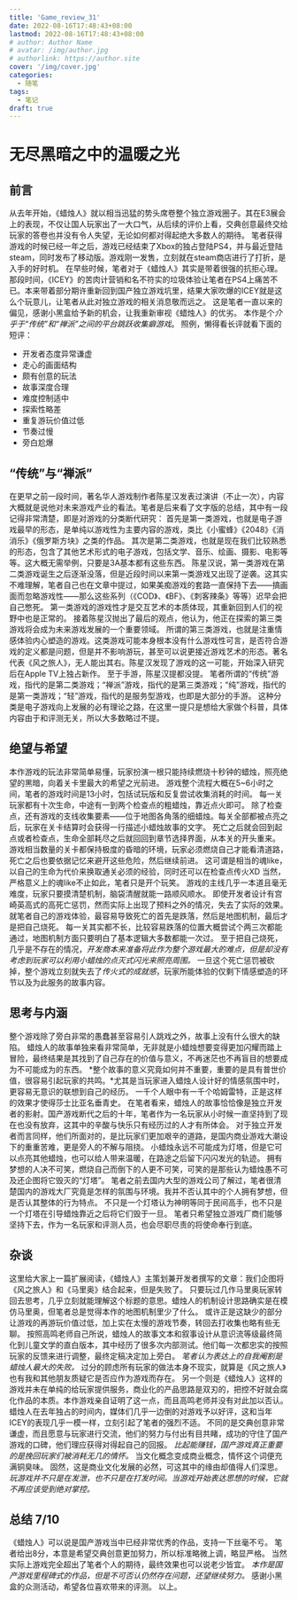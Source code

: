 ```yaml
---
title: 'Game_review_31'
date: 2022-08-16T17:48:43+08:00
lastmod: 2022-08-16T17:48:43+08:00
# author: Author Name
# avatar: /img/author.jpg
# authorlink: https://author.site
cover: '/img/cover.jpg'
categories:
  - 随笔
tags:
  - 笔记
draft: true
---
```


# 无尽黑暗之中的温暖之光

## 前言

从去年开始，《蜡烛人》就以相当迅猛的势头席卷整个独立游戏圈子。其在E3展会上的表现，不仅让国人玩家出了一大口气，从后续的评价上看，交典创意最终交给玩家的答卷也并没有令人失望，无论如何都对得起绝大多数人的期待。
笔者获得游戏的时候已经一年之后，游戏已经结束了Xbox的独占登陆PS4，并与最近登陆steam，同时发布了移动版。游戏刚一发售，立刻就在steam商店进行了打折，是入手的好时机。
在早些时候，笔者对于《蜡烛人》其实是带着很强的抗拒心理。那段时间，《ICEY》的苦肉计营销和名不符实的垃圾体验让笔者在PS4上痛苦不已。本来带着部分期许重新回到国产独立游戏坑里，结果大家吹爆的ICEY就是这么个玩意儿，让笔者从此对独立游戏的相关消息敬而远之。
这是笔者一直以来的偏见，感谢小黑盒给予新的机会，让我重新审视《蜡烛人》的优劣。
本作是个*介乎于“传统”和“禅派”之间的平台跳跃收集癖游戏*。
照例，懒得看长评就看下面的短评：

- 开发者态度异常谦虚
- 走心的画面结构
- 颇有创意的玩法
- 故事深度合理
- 难度控制适中
- 探索性略差
- 重复游玩价值过低
- 节奏过慢
- 旁白尬爆

## “传统”与“禅派”

在更早之前一段时间，著名华人游戏制作者陈星汉发表过演讲（不止一次），内容大概就是说他对未来游戏产业的看法。笔者是后来看了文字版的总结，其中有一段记得非常清楚，即是对游戏的分类断代研究：
首先是第一类游戏，也就是电子游戏最早的形态，是单纯以游戏性为主要内容的游戏，类比《小蜜蜂》《2048》《消消乐》《俄罗斯方块》之类的作品。
其次是第二类游戏，也就是现在我们比较熟悉的形态，包含了其他艺术形式的电子游戏，包括文学、音乐、绘画、摄影、电影等等。这大概无需举例，只要是3A基本都有这些东西。
陈星汉说，第一类游戏在第二类游戏诞生之后逐渐没落，但是近段时间以来第一类游戏又出现了逆袭。这其实不难理解，笔者自己也在文章中提过，如果美痴游戏的套路一直保持下去——搞画面而忽略游戏性——那么这些系列（《COD》、《BF》、《刺客辣条》等等）迟早会把自己憋死。
第一类游戏的游戏性才是交互艺术的本质体现，其重新回到人们的视野中也是正常的。
接着陈星汉抛出了最后的观点，他认为，他正在探索的第三类游戏将会成为未来游戏发展的一个重要领域。
所谓的第三类游戏，也就是注重情感体验内心塑造的游戏。这类游戏可能本身根本没有什么游戏性可言，是否符合游戏的定义都是问题，但是并不影响游玩，甚至可以说更接近游戏艺术的形态。著名代表《风之旅人》，无人能出其右。陈星汉发现了游戏的这一可能，开始深入研究后在Apple TV上独占新作。
至于手游，陈星汉提都没提。
笔者所谓的“传统”游戏，指代的是第二类游戏；“禅派”游戏，指代的是第三类游戏；“纯”游戏，指代的是第一类游戏；“轻”游戏，指代的是服务型游戏，也即是大部分的手游。
这种分类是电子游戏向上发展的必有理论之路，在这里一提只是想给大家做个科普，具体内容由于和评测无关，所以大多数略过不提。

## 绝望与希望

本作游戏的玩法非常简单易懂，玩家扮演一根只能持续燃烧十秒钟的蜡烛，照亮绝望的黑暗，向着关卡里最大的希望之光前进。
游戏整个流程大概在5~6小时之间，笔者的游戏时间是13小时，包括试玩版和反复尝试收集消耗的时间。
每一关玩家都有十次生命，中途有一到两个检查点的粗蜡烛，靠近点火即可。
除了检查点，还有游戏的支线收集要素——位于地图各角落的细蜡烛。每关全部都被点亮之后，玩家在关卡结算时会获得一行描述小蜡烛故事的文字。
死亡之后就会回到起点或者检查点，生命全部耗尽之后就回回到章节选择界面，从本关的开头重来。
游戏相当数量的关卡都保持极度的昏暗的环境，玩家必须燃烧自己才能看清道路，死亡之后也要依据记忆来避开这些危险，然后继续前进。
这可谓是相当的魂like，以自己的生命为代价来换取通关必须的经验，同时还可以在检查点传火XD
当然，严格意义上的魂like不止如此，笔者只是开个玩笑。
游戏的主线几乎一本道且毫无难度，玩家只要摸清楚机制，脑袋清醒就能一路顺风顺水。
即使开发者设计有宫崎英高式的高死亡惩罚，然而实际上出现了预料之外的情况，失去了实际的效果。
就笔者自己的游戏体验，最容易导致死亡的首先是跌落，然后是地图机制，最后才是把自己烧死。
每一关其实都不长，比较容易跌落的位置大概尝试个两三次都能通过，地图机制方面只要明白了基本逻辑大多数都能一次过。
至于把自己烧死，几乎是不存在的情况，*开发商本来准备将此作为整个游戏最大的难点，但是却没有考虑到玩家可以利用小蜡烛的点灭式闪光来照亮周围。*
一旦这个死亡惩罚被砍掉，整个游戏立刻就失去了*传火式的成就感*，玩家所能体验的仅剩下情感塑造的环节以及为此服务的故事内容。

## 思考与内涵

整个游戏除了旁白非常的愚蠢甚至容易引人跳戏之外，故事上没有什么很大的缺陷。
蜡烛人的故事单独来看非常简单，无非就是小蜡烛想要变得更加闪耀而踏上冒险，最终结果是其找到了自己存在的价值与意义，不再迷茫也不再盲目的想要成为不可能成为的东西。
*整个故事的意义究竟如何并不重要，重要的是具有普世价值，很容易引起玩家的共鸣。*尤其是当玩家进入蜡烛人设计好的情感氛围中时，更容易无意识的联想到自己的经历。
一千个人眼中有一千个哈姆雷特，正是这样的效果才使得莎士比亚名垂青史。
在笔者看来，蜡烛人的故事恰恰像是独立开发者的影射。国产游戏断代之后的十年，笔者作为一名玩家从小时候一直坚持到了现在也没有放弃，这其中的辛酸与快乐只有经历过的人才有所体会。
对于独立开发者而言同样，他们所面对的，是比玩家们更加艰辛的道路，是国内商业游戏大潮设下的重重苦难，更是旁人的不解与阻挠。
小蜡烛永远不可能成为灯塔，但是它可以点亮其他蜡烛，也可以给人带来温暖，在路途之后留下闪闪发光的轨迹。
拥有梦想的人决不可笑，燃烧自己而倒下的人更不可笑，可笑的是那些认为蜡烛愚不可及还企图将它毁灭的“灯塔”。
笔者之前去国内大型的游戏公司了解过，笔者很清楚国内的游戏大厂究竟是怎样的氛围与环境。我并不否认其中的个人拥有梦想，但是否认其整体的行为特点。
不只是一个灯塔认为神明等同于民间高手，也不只是一个灯塔在引导蜡烛靠近之后将它们毁于一旦。
笔者只希望独立游戏厂商们能够坚持下去，作为一名玩家和评测人员，也会尽职尽责的将使命奉行到底。

## 杂谈

这里给大家上一篇扩展阅读，《蜡烛人》主策划兼开发者撰写的文章：我们企图将《风之旅人》和《马里奥》结合起来，但是失败了。
只要玩过几作马里奥玩家转回去思考，几乎立刻就能理解这个标题的意思。蜡烛人的机制设计思路确实是在模仿马里奥，但笔者总是觉得本作的地图机制里少了什么。
或许正是这缺少的部分让游戏的再游玩价值过低，加上实在太慢的游戏节奏，转回去打收集也略有些无聊。
按照高鸣老师自己所说，蜡烛人的故事文本和叙事设计从意识流等级最终简化到儿童文学的直白版本，其中经历了很多次内部测试。他们每一次都忠实的按照玩家的反馈来进行调整，最终定稿决定加上旁白。
*笔者认为表达上的自我阉割是蜡烛人最大的失败。*
过分的顾虑所有玩家的做法本身不现实，就算是《风之旅人》也有我和其他朋友质疑它是否应作为游戏而存在。
另一个则是《蜡烛人》这样的游戏并未在单纯的给玩家提供服务，商业化的产品思路是双刃的，把控不好就会腐化作品的本质。本作游戏亲自证明了这一点，而且高鸣老师并没有对此加以否认。
蜡烛人在去年独占的时间内，媒体们几乎一边倒的对游戏予以好评，这和当年ICEY的表现几乎一模一样，立刻引起了笔者的强烈不适。
不同的是交典创意非常谦虚，而且愿意与玩家进行交流，他们的努力与付出有目共睹，成功的守住了国产游戏的口碑，他们理应获得对得起自己的回报。
*比起能赚钱，国产游戏真正重要的是挽回玩家们被消耗无几的情怀。*
当文化概念变成商业概念，情怀这个词便充满铜臭味。
固然，这是商业文化发展的必然，可这其中的缘由却值得人们深思。
*玩游戏并不只是在发泄，也不只是在打发时间。当游戏开始表达思想的时候，它就不再应该受到绝对掌控。*

## 总结 7/10

《蜡烛人》可以说是国产游戏当中已经非常优秀的作品，支持一下丝毫不亏。
笔者给出8分，本意是希望交典创意更加努力，所以标准略微上调，略显严格。
当然实际上游戏完全超出了笔者个人的期待，最终效果也可以说老少皆宜。
*本作是国产游戏里程碑式的作品，但是不可否认仍然存在问题，还望继续努力。*
感谢小黑盒的众测活动，希望各位喜欢带来的评测。
以上。